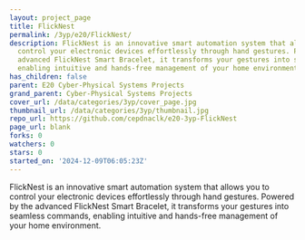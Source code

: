 ```yaml
---
layout: project_page
title: FlickNest
permalink: /3yp/e20/FlickNest/
description: FlickNest is an innovative smart automation system that allows you to
  control your electronic devices effortlessly through hand gestures. Powered by the
  advanced FlickNest Smart Bracelet, it transforms your gestures into seamless commands,
  enabling intuitive and hands-free management of your home environment.
has_children: false
parent: E20 Cyber-Physical Systems Projects
grand_parent: Cyber-Physical Systems Projects
cover_url: /data/categories/3yp/cover_page.jpg
thumbnail_url: /data/categories/3yp/thumbnail.jpg
repo_url: https://github.com/cepdnaclk/e20-3yp-FlickNest
page_url: blank
forks: 0
watchers: 0
stars: 0
started_on: '2024-12-09T06:05:23Z'
---
```


FlickNest is an innovative smart automation system that allows you to control your electronic devices effortlessly through hand gestures. Powered by the advanced FlickNest Smart Bracelet, it transforms your gestures into seamless commands, enabling intuitive and hands-free management of your home environment.